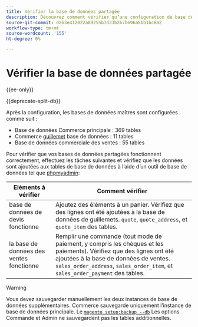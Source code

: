 ```yaml
---
title: Vérifier la base de données partagée
description: Découvrez comment vérifier qu’une configuration de base de données de partage Commerce fonctionne correctement.
source-git-commit: d263e412022a89255b7d33b267b696a8bb1bc8a2
workflow-type: tm+mt
source-wordcount: '155'
ht-degree: 0%

---
```



# Vérifier la base de données partagée

{{ee-only}}

{{deprecate-split-db}}

Après la configuration, les bases de données maîtres sont configurées comme suit :

- Base de données Commerce principale : 369 tables
- Commerce [guillemet](https://glossary.magento.com/quote) base de données : 11 tables
- Base de données commerciale des ventes : 55 tables

Pour vérifier que vos bases de données partagées fonctionnent correctement, effectuez les tâches suivantes et vérifiez que les données sont ajoutées aux tables de base de données à l’aide d’un outil de base de données tel que [phpmyadmin](../../installation/prerequisites/optional-software.md#phpmyadmin):

| Eléments à vérifier | Comment vérifier |
| -------------- | ------------- |
| base de données de devis fonctionne | Ajoutez des éléments à un panier. Vérifiez que des lignes ont été ajoutées à la base de données de guillemets. `quote`, `quote_address`, et `quote_item` des tables. |
| la base de données des ventes fonctionne | Remplir une commande (tout mode de paiement, y compris les chèques et les paiements). Vérifiez que des lignes ont été ajoutées à la base de données de ventes. `sales_order_address`, `sales_order_item`, et `sales_order_payment` des tables. |

>[!WARNING]
>
>Vous devez sauvegarder manuellement les deux instances de base de données supplémentaires. Commerce sauvegarde uniquement l’instance de base de données principale. Le [`magento setup:backup --db`](../../installation/tutorials/backup.md) Les options Commande et Admin ne sauvegardent pas les tables additionnelles.
